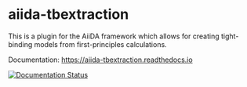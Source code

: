 # aiida-tbextraction

This is a plugin for the AiiDA framework which allows for creating tight-binding models from first-principles calculations.

Documentation: https://aiida-tbextraction.readthedocs.io

[![Documentation Status](https://readthedocs.org/projects/aiida-tbextraction/badge/?version=latest)](https://aiida-tbextraction.readthedocs.io/en/latest/?badge=latest)
